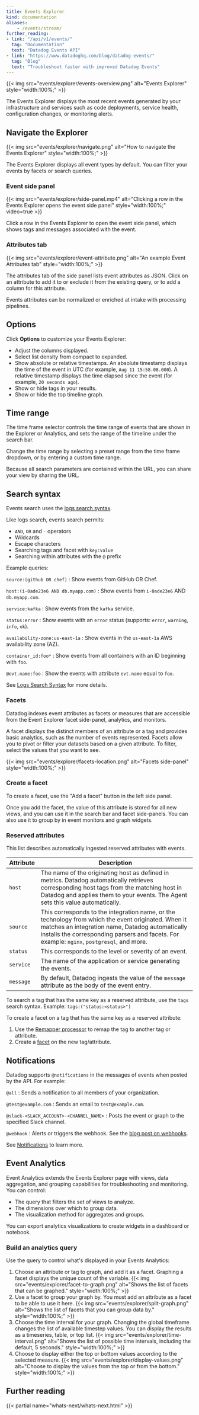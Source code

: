 ```yaml
---
title: Events Explorer
kind: documentation
aliases:
    - /events/stream/
further_reading:
- link: "/api/v1/events/"
  tag: "Documentation"
  text: "Datadog Events API"
- link: "https://www.datadoghq.com/blog/datadog-events/"
  tag: "Blog"
  text: "Troubleshoot faster with improved Datadog Events"
---
```


{{< img src="events/explorer/events-overview.png" alt="Events Explorer" style="width:100%;" >}}

The Events Explorer displays the most recent events generated by your infrastructure and services such as code deployments, service health, configuration changes, or monitoring alerts.

## Navigate the Explorer

{{< img src="events/explorer/navigate.png" alt="How to navigate the Events Explorer" style="width:100%;" >}}

The Events Explorer displays all event types by default. You can filter your events by facets or search queries.

### Event side panel

{{< img src="events/explorer/side-panel.mp4" alt="Clicking a row in the Events Explorer opens the event side panel" style="width:100%;" video=true >}}

Click a row in the Events Explorer to open the event side panel, which shows tags and messages associated with the event.

### Attributes tab

{{< img src="events/explorer/event-attribute.png" alt="An example Event Attributes tab" style="width:100%;" >}}

The attributes tab of the side panel lists event attributes as JSON. Click on an attribute to add it to or exclude it from the existing query, or to add a column for this attribute.

Events attributes can be normalized or enriched at intake with processing pipelines.

## Options

Click **Options** to customize your Events Explorer:

- Adjust the columns displayed.
- Select list density from compact to expanded.
- Show absolute or relative timestamps. An absolute timestamp displays the time of the event in UTC (for example, `Aug 11 15:58.08.000`). A relative timestamp displays the time elapsed since the event (for example, `20 seconds ago`).
- Show or hide tags in your results.
- Show or hide the top timeline graph.

## Time range

The time frame selector controls the time range of events that are shown in the Explorer or Analytics, and sets the range of the timeline under the search bar.

Change the time range by selecting a preset range from the time frame dropdown, or by entering a custom time range.

Because all search parameters are contained within the URL, you can share your view by sharing the URL.

## Search syntax

Events search uses the [logs search syntax][1].

Like logs search, events search permits:

- `AND`, `OR` and `-` operators
- Wildcards
- Escape characters
- Searching tags and facet with `key:value`
- Searching within attributes with the `@` prefix

Example queries:

`source:(github OR chef)`
: Show events from GitHub OR Chef.

`host:(i-0ade23e6 AND db.myapp.com)`
: Show events from `i-0ade23e6` AND `db.myapp.com`.

`service:kafka`
: Show events from the `kafka` service.

`status:error`
: Show events with an `error` status (supports: `error`, `warning`, `info`, `ok`).

`availability-zone:us-east-1a`
: Show events in the `us-east-1a` AWS availability zone (AZ).

`container_id:foo*`
: Show events from all containers with an ID beginning with `foo`.

`@evt.name:foo`
: Show the events with attribute `evt.name` equal to `foo`.

See [Logs Search Syntax][1] for more details.

### Facets

Datadog indexes event attributes as facets or measures that are accessible from the Event Explorer facet side-panel, analytics, and monitors.

A facet displays the distinct members of an attribute or a tag and provides basic analytics, such as the number of events represented. Facets allow you to pivot or filter your datasets based on a given attribute. To filter, select the values that you want to see.

{{< img src="events/explorer/facets-location.png" alt="Facets side-panel" style="width:100%;" >}}

### Create a facet

To create a facet, use the "Add a facet" button in the left side panel.

Once you add the facet, the value of this attribute is stored for all new views, and you can use it in the search bar and facet side-panels. You can also use it to group by in event monitors and graph widgets.

### Reserved attributes

This list describes automatically ingested reserved attributes with events.

| Attribute | Description                                                                                                                                                                                                                                |
|-----------|--------------------------------------------------------------------------------------------------------------------------------------------------------------------------------------------------------------------------------------------|
| `host`    | The name of the originating host as defined in metrics. Datadog automatically retrieves corresponding host tags from the matching host in Datadog and applies them to your events. The Agent sets this value automatically.                          |
| `source`  | This corresponds to the integration name, or the technology from which the event originated. When it matches an integration name, Datadog automatically installs the corresponding parsers and facets. For example: `nginx`, `postgresql`, and more. |
| `status`  | This corresponds to the level or severity of an event.      |
| `service` | The name of the application or service generating the events. |
| `message` | By default, Datadog ingests the value of the `message` attribute as the body of the event entry. |   

To search a tag that has the same key as a reserved attribute, use the `tags` search syntax. 
Example: `tags:("status:<status>")`

To create a facet on a tag that has the same key as a reserved attribute:
1. Use the [Remapper processor][2] to remap the tag to another tag or attribute.
2. Create a [facet][3] on the new tag/attribute.

## Notifications

Datadog supports `@notifications` in the messages of events when posted by the API. For example:

`@all`
: Sends a notification to all members of your organization.

`@test@example.com`
: Sends an email to `test@example.com`.

`@slack-<SLACK_ACCOUNT>-<CHANNEL_NAME>`
: Posts the event or graph to the specified Slack channel.

`@webhook`
: Alerts or triggers the webhook. See the [blog post on webhooks][4].

See [Notifications][5] to learn more.

## Event Analytics

Event Analytics extends the Events Explorer page with views, data aggregation, and grouping capabilities for troubleshooting and monitoring. You can control:

- The query that filters the set of views to analyze.
- The dimensions over which to group data.
- The visualization method for aggregates and groups.

You can export analytics visualizations to create widgets in a dashboard or notebook.

### Build an analytics query

Use the query to control what's displayed in your Events Analytics:

1. Choose an attribute or tag to graph, and add it as a facet. Graphing a facet displays the unique count of the variable.
    {{< img src="events/explorer/facet-to-graph.png" alt="Shows the list of facets that can be graphed." style="width:100%;" >}}
2. Use a facet to group your graph by. You must add an attribute as a facet to be able to use it here.
    {{< img src="events/explorer/split-graph.png" alt="Shows the list of facets that you can group data by." style="width:100%;" >}}
3. Choose the time interval for your graph. Changing the global timeframe changes the list of available timestep values. You can display the results as a timeseries, table, or top list.
    {{< img src="events/explorer/time-interval.png" alt="Shows the list of possible time intervals, including the default, 5 seconds." style="width:100%;" >}}
4. Choose to display either the top or bottom values according to the selected measure.
    {{< img src="events/explorer/display-values.png" alt="Choose to display the values from the top or from the bottom." style="width:100%;" >}}

## Further reading

{{< partial name="whats-next/whats-next.html" >}}


[1]: /logs/explorer/search_syntax/
[2]: https://docs.datadoghq.com/logs/log_configuration/processors/?tab=ui#remapper
[3]: https://docs.datadoghq.com/events/explorer/#create-a-facet
[4]: https://www.datadoghq.com/blog/send-alerts-sms-customizable-webhooks-twilio
[5]: /monitors/notify/

